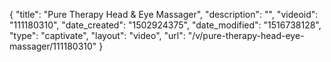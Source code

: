 {
    "title": "Pure Therapy Head &amp; Eye Massager",
    "description": "",
    "videoid": "111180310",
    "date_created": "1502924375",
    "date_modified": "1516738128",
    "type": "captivate",
    "layout": "video",
    "url": "\/v\/pure-therapy-head-eye-massager\/111180310"
}